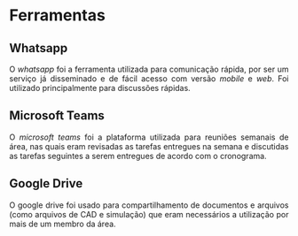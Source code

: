 # Ferramentas

## Whatsapp
<p align = "justify"> O <i>whatsapp</i> foi a ferramenta utilizada para comunicação rápida, por ser um serviço já disseminado e de fácil acesso com versão <i>mobile</i> e <i>web</i>. Foi utilizado principalmente para discussões rápidas.

## Microsoft Teams
<p align = "justify"> O <i>microsoft teams</i> foi a plataforma utilizada para reuniões semanais de área, nas quais eram revisadas as tarefas entregues na semana e discutidas as tarefas seguintes a serem entregues de acordo com o cronograma.

## Google Drive
<p align = "justify"> O google drive foi usado para compartilhamento de documentos e arquivos (como arquivos de CAD e simulação) que eram necessários a utilização por mais de um membro da área.
